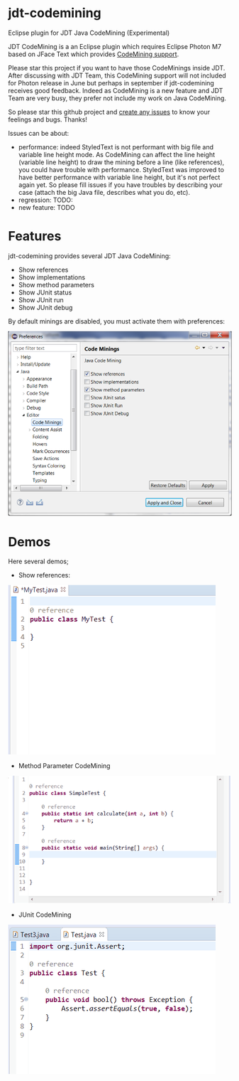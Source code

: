 # jdt-codemining

Eclipse plugin for JDT Java CodeMining (Experimental)

JDT CodeMining is a an Eclipse plugin which requires Eclipse Photon M7 based on JFace Text which provides [CodeMining support](https://www.eclipse.org/eclipse/news/4.8/M5/#Platform-Dev). 

Please star this project if you want to have those CodeMinings inside JDT. After discussing with JDT Team, this CodeMining support will not included for Photon release in June but perhaps in september if jdt-codemining receives good feedback. Indeed as CodeMining is a new feature and JDT Team are very busy, they prefer not include my work on Java CodeMining.  
 
So please star this github project and [create any issues](https://github.com/angelozerr/jdt-codemining/issues) to know your feelings and bugs. Thanks!

Issues can be about:

 * performance: indeed StyledText is not performant with big file and variable line height mode. As CodeMining can affect the line height (variable line height) to draw the mining before a line (like references), you could have trouble with performance. StyledText was improved to have better performance with variable line height, but it's not perfect again yet. So please fill issues if you have troubles by describing your case (attach the big Java file, describes what you do, etc).
 * regression: TODO:
 * new feature: TODO

# Features

jdt-codemining provides several JDT Java CodeMining:

 * Show references
 * Show implementations
 * Show method parameters
 * Show JUnit status  
 * Show JUnit run
 * Show JUnit debug
 
By default minings are disabled, you must activate them with preferences:

![](images/JavaCodeMiningPreferences.png)
 
# Demos 
 
Here several demos;

 * Show references:
  
![Java CodeMining Demo](images/JavaCodeMiningDemo.gif)

 * Method Parameter CodeMining
 
![JUnit CodeMining Demo](images/JavaCodeMiningParameterDemo.gif)

 * JUnit CodeMining
 
![JUnit CodeMining Demo](images/JUnitCodeMiningDemo.gif)

# 